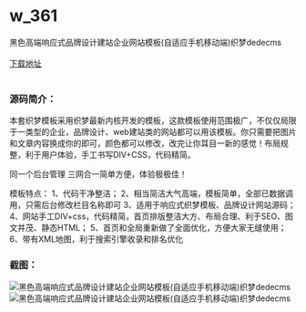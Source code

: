 # w_361
黑色高端响应式品牌设计建站企业网站模板(自适应手机移动端)织梦dedecms
<br/></br>
[下载地址](https://www.uuid2.com/361.html "下载地址")
<br/></br>
<h3>源码简介：</h3>
<p>本套织梦模板采用织梦最新内核开发的模板，这款模板使用范围极广，不仅仅局限于一类型的企业，品牌设计、web建站类的网站都可以用该模板。你只需要把图片和文章内容换成你的即可，颜色都可以修改，改完让你耳目一新的感觉！布局规整，利于用户体验，手工书写DIV+CSS，代码精简。

同一个后台管理 三网合一简单方便，体验极极佳！

模板特点：
1、代码干净整洁；
2、相当简洁大气高端，模板简单，全部已数据调用，只需后台修改栏目名称即可
3、适用于响应式织梦模板、品牌设计网站源码；
4、网站手工DIV+css，代码精简，首页排版整洁大方、布局合理、利于SEO、图文并茂、静态HTML；
5、首页和全局重新做了全面优化，方便大家无缝使用；
6、带有XML地图，利于搜索引擎收录和排名优化<p>
<h3>截图：</h3>
<img src="https://www.uuid2.com/wp-content/uploads/img/202105/b365fef202.jpg" alt="黑色高端响应式品牌设计建站企业网站模板(自适应手机移动端)织梦dedecms"><img src="https://www.uuid2.com/wp-content/uploads/img/202105/3dd8673177.jpg" alt="黑色高端响应式品牌设计建站企业网站模板(自适应手机移动端)织梦dedecms">
